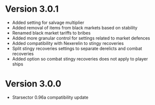 # Version 3.0.1

* Added setting for salvage multiplier
* Added removal of items from black markets based on stability
* Renamed black market tariffs to bribes
* Added more granular control for settings related to market defences
* Added compatibility with Nexerelin to stingy recoveries
* Split stingy recoveries settings to separate derelicts and combat recoveries
* Added option so combat stingy recoveries does not apply to player ships

# Version 3.0.0

* Starsector 0.96a compatibility update
